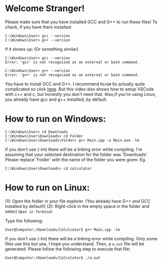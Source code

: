 # Welcome Stranger!
Please make sure that you have installed GCC and G++ to run these files! To check, if you have them installed:
``` shellscript
C:\Windows\User> gcc --version
C:\Windows\User> g++ --version
```
If it shows up: (Or something similar)
``` shellscript
C:\Windows\User> gcc --version
Error: 'gcc' is not recognized as an external or bash command.

C:\Windows\User> g++ --version
Error: 'g++' is not recognized as an external or bash command.
```
You have to install GCC and G++. I recommend `MinGW`
Its actually quite complicated so click [here](https://www.youtube.com/watch?v=jvg4VtYEhKU). But this video also shows how to setup VSCode with c++ and c, but honestly
you don't need that. Also,if you're using Linux, you already have gcc and g++ installed, by default.


# How to run on Windows:
```shellscript
C:\Windows\User> cd Downloads
C:\Windows\User\Downloads> cd Folder
C:\Windows\User\Downloads\Folder> g++ Main.cpp -o Main.exe -lm
```
If you don't use (-lm) there will be a linking error while compiling.
I'm assuming that your selected destination for the folder was 'Downloads'.
Please replace 'Folder' with the name of the folder you were given. Eg.

```shellscript
C:\Windows\User\Downloads> cd calculator
```

# How to run on Linux:
(1): Open the folder in your file explorer. (You already have G++ and GCC installed by default!)
(2): Right-click in the empty space in the folder and select `Open in Terminal`

Type the following:
``` shellscript
User@Computer:/Downloads/Calulcator$ g++ Main.cpp -lm
```
If you don't use (-lm) there will be a linking error while compiling. Only some files use this but yea, I hope you understand.
Then, a `a.out` file will be generated. Please follow the following step to execute that file:

```shellscript
User@Computer:/Downloads/Calculator$ ./a.out
```
